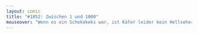 ```yaml
---
layout: comic
title: "#1852: Zwischen 1 und 1000"
mouseover: "Wenn es ein Schokokeks war, ist Käfer leider kein Hellseher."
---
```

